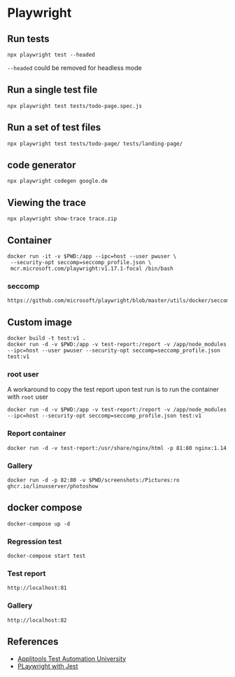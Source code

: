 # Playwright

## Run tests

```shell
npx playwright test --headed
```

`--headed` could be removed for headless mode

## Run a single test file

```shell
npx playwright test tests/todo-page.spec.js
```

## Run a set of test files

```shell
npx playwright test tests/todo-page/ tests/landing-page/
```

## code generator

```shell
npx playwright codegen google.de
```

## Viewing the trace

```
npx playwright show-trace trace.zip
```

## Container

```shell
docker run -it -v $PWD:/app --ipc=host --user pwuser \
 --security-opt seccomp=seccomp_profile.json \
 mcr.microsoft.com/playwright:v1.17.1-focal /bin/bash
```
### seccomp

```
https://github.com/microsoft/playwright/blob/master/utils/docker/seccomp_profile.json
```

## Custom image

```shell
docker build -t test:v1 .
docker run -d -v $PWD:/app -v test-report:/report -v /app/node_modules --ipc=host --user pwuser --security-opt seccomp=seccomp_profile.json test:v1
```

### root user

A workaround to copy the test report upon test run is to run the container with `root` user

```shell
docker run -d -v $PWD:/app -v test-report:/report -v /app/node_modules --ipc=host --security-opt seccomp=seccomp_profile.json test:v1
```

### Report container

```shell
docker run -d -v test-report:/usr/share/nginx/html -p 81:80 nginx:1.14
```

### Gallery

```shell
docker run -d -p 82:80 -v $PWD/screenshots:/Pictures:ro ghcr.io/linuxserver/photoshow
```

## docker compose

```shell
docker-compose up -d
```

### Regression test

```shell
docker-compose start test
```

### Test report

```
http://localhost:81
```

### Gallery

```
http://localhost:82
```

## References

- [Applitools Test Automation University](https://testautomationu.applitools.com/js-playwright-tutorial/)
- [PLaywright with Jest](https://github.com/ortoniKC/Playwright-TypeScript-Jest)